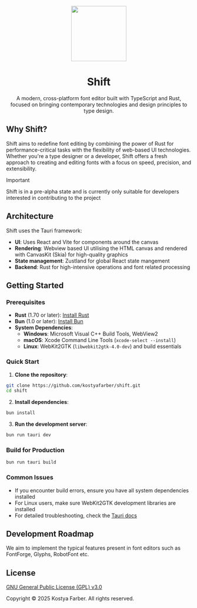 <div align="center">
  <p align="center">
    <img width=150 src="https://github.com/user-attachments/assets/521e2732-341d-441d-bb6d-bf7bcdccf764" />
    <h1 align="center"><b>Shift</b></h1
>
    <p>A modern, cross-platform font editor built with TypeScript and Rust, focused on bringing contemporary technologies and design principles to type design.</p>
  </p>
</div>

## Why Shift?

Shift aims to redefine font editing by combining the power of Rust for performance-critical tasks with the flexibility of web-based UI technologies. Whether you're a type designer or a developer, Shift offers a fresh approach to creating and editing fonts with a focus on speed, precision, and extensibility.

> [!IMPORTANT]
> Shift is in a pre-alpha state and is currently only suitable for developers interested in contributing to the project

## Architecture

Shift uses the Tauri framework:

- **UI**: Uses React and Vite for components around the canvas
- **Rendering**: Webview based UI utilising the HTML canvas and rendered with CanvasKit (Skia) for high-quality graphics
- **State management**: Zustland for global React state mangement
- **Backend**: Rust for high-intensive operations and font related processing

## Getting Started

### Prerequisites

- **Rust** (1.70 or later): [Install Rust](https://www.rust-lang.org/tools/install)
- **Bun** (1.0 or later): [Install Bun](https://bun.sh/docs/installation)
- **System Dependencies**:
  - **Windows**: Microsoft Visual C++ Build Tools, WebView2
  - **macOS**: Xcode Command Line Tools (`xcode-select --install`)
  - **Linux**: WebKit2GTK (`libwebkit2gtk-4.0-dev`) and build essentials

### Quick Start

1. **Clone the repository**:

```bash
git clone https://github.com/kostyafarber/shift.git
cd shift
```

2. **Install dependencies**:

```bash
bun install
```

3. **Run the development server**:

```bash
bun run tauri dev
```

### Build for Production

```bash
bun run tauri build
```

### Common Issues

- If you encounter build errors, ensure you have all system dependencies installed
- For Linux users, make sure WebKit2GTK development libraries are installed
- For detailed troubleshooting, check the [Tauri docs](https://v1.tauri.app/v1/guides/getting-started/prerequisites/)

## Development Roadmap

We aim to implement the typical features present in font editors such as FontForge, Glyphs, RobotFont etc.

## License

[GNU General Public License (GPL) v3.0](https://www.gnu.org/licenses/gpl-3.0.en.html)

Copyright © 2025 Kostya Farber. All rights reserved.

